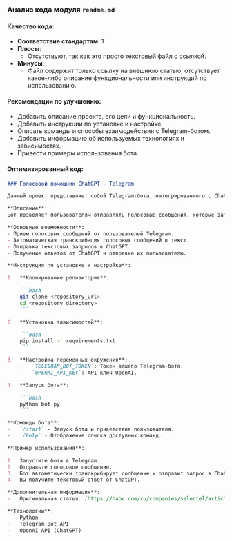 ### **Анализ кода модуля `readme.md`**

#### **Качество кода**:
- **Соответствие стандартам**: 1
- **Плюсы**:
   - Отсутствуют, так как это просто текстовый файл с ссылкой.
- **Минусы**:
   - Файл содержит только ссылку на внешнюю статью, отсутствует какое-либо описание функциональности или инструкций по использованию.

#### **Рекомендации по улучшению**:
- Добавить описание проекта, его цели и функциональность.
- Добавить инструкции по установке и настройке.
- Описать команды и способы взаимодействия с Telegram-ботом.
- Добавить информацию об используемых технологиях и зависимостях.
- Привести примеры использования бота.

#### **Оптимизированный код**:
```markdown
### Голосовой помощник ChatGPT - Telegram

Данный проект представляет собой Telegram-бота, интегрированного с ChatGPT для обработки голосовых запросов.

**Описание**:
Бот позволяет пользователям отправлять голосовые сообщения, которые затем транскрибируются и отправляются в ChatGPT для получения ответа. Ответ возвращается пользователю в текстовом формате.

**Основные возможности**:
- Прием голосовых сообщений от пользователей Telegram.
- Автоматическая транскрибация голосовых сообщений в текст.
- Отправка текстовых запросов в ChatGPT.
- Получение ответов от ChatGPT и отправка их пользователю.

**Инструкция по установке и настройке**:

1.  **Клонирование репозитория**:

    ```bash
    git clone <repository_url>
    cd <repository_directory>
    ```

2.  **Установка зависимостей**:

    ```bash
    pip install -r requirements.txt
    ```

3.  **Настройка переменных окружения**:
    -   `TELEGRAM_BOT_TOKEN`: Токен вашего Telegram-бота.
    -   `OPENAI_API_KEY`: API-ключ OpenAI.

4.  **Запуск бота**:

    ```bash
    python bot.py
    ```

**Команды бота**:
-   `/start` - Запуск бота и приветствие пользователя.
-   `/help` - Отображение списка доступных команд.

**Пример использования**:

1.  Запустите бота в Telegram.
2.  Отправьте голосовое сообщение.
3.  Бот автоматически транскрибирует сообщение и отправит запрос в ChatGPT.
4.  Вы получите текстовый ответ от ChatGPT.

**Дополнительная информация**:
-   Оригинальная статья: [https://habr.com/ru/companies/selectel/articles/731692/](https://habr.com/ru/companies/selectel/articles/731692/)

**Технологии**:
-   Python
-   Telegram Bot API
-   OpenAI API (ChatGPT)